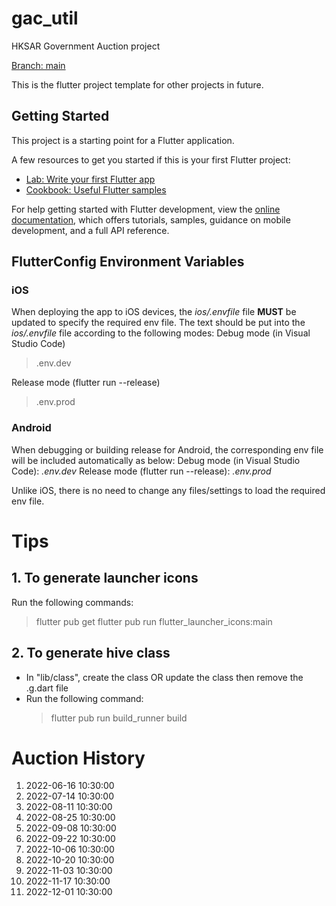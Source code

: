 # gac_util

HKSAR Government Auction project

<ins>Branch: main</ins>

This is the flutter project template for other projects in future.

## Getting Started

This project is a starting point for a Flutter application.

A few resources to get you started if this is your first Flutter project:

- [Lab: Write your first Flutter app](https://docs.flutter.dev/get-started/codelab)
- [Cookbook: Useful Flutter samples](https://docs.flutter.dev/cookbook)

For help getting started with Flutter development, view the
[online documentation](https://docs.flutter.dev/), which offers tutorials,
samples, guidance on mobile development, and a full API reference.

## FlutterConfig Environment Variables

### iOS

When deploying the app to iOS devices, the _ios/.envfile_ file **MUST** be updated to specify the required env file. The text should be put into the _ios/.envfile_ file according to the following modes:
Debug mode (in Visual Studio Code)

> .env.dev

Release mode (flutter run --release)

> .env.prod

### Android

When debugging or building release for Android, the corresponding env file will be included automatically as below:
Debug mode (in Visual Studio Code): _.env.dev_
Release mode (flutter run --release): _.env.prod_

Unlike iOS, there is no need to change any files/settings to load the required env file.

# Tips

## 1. To generate launcher icons

Run the following commands:

> flutter pub get
> flutter pub run flutter_launcher_icons:main

## 2. To generate hive class

- In "lib/class", create the class OR update the class then remove the .g.dart file
- Run the following command:
  > flutter pub run build_runner build


# Auction History
1. 2022-06-16 10:30:00
2. 2022-07-14 10:30:00
3. 2022-08-11 10:30:00
4. 2022-08-25 10:30:00
5. 2022-09-08 10:30:00
6. 2022-09-22 10:30:00
7. 2022-10-06 10:30:00
8. 2022-10-20 10:30:00
9. 2022-11-03 10:30:00
10. 2022-11-17 10:30:00
11. 2022-12-01 10:30:00